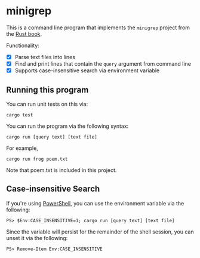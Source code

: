 # minigrep

This is a command line program that implements the `minigrep` project from the [Rust book](https://doc.rust-lang.org/book/ch12-00-an-io-project.html).

Functionality:
- [x] Parse text files into lines
- [x] Find and print lines that contain the `query` argument from command line
- [x] Supports case-insensitive search via environment variable

## Running this program

You can run unit tests on this via:

`cargo test`

You can run the program via the following syntax:

`cargo run [query text] [text file]`

For example,

`cargo run frog poem.txt`

Note that poem.txt is included in this project.

## Case-insensitive Search

If you're using [PowerShell](https://docs.microsoft.com/en-us/powershell/), you can use the environment variable via the following:

`PS> $Env:CASE_INSENSITIVE=1; cargo run [query text] [text file]`

Since the variable will persist for the remainder of the shell session, you can unset it via the following:

`PS> Remove-Item Env:CASE_INSENSITIVE`

